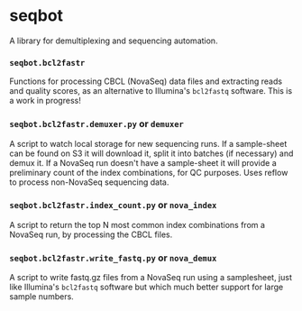 # seqbot

A library for demultiplexing and sequencing automation.

### `seqbot.bcl2fastr`

Functions for processing CBCL (NovaSeq) data files and extracting reads and quality scores, as an alternative to Illumina's `bcl2fastq` software. This is a work in progress!

### `seqbot.bcl2fastr.demuxer.py` or `demuxer` 

A script to watch local storage for new sequencing runs. If a sample-sheet can be found on S3 it will download it, split it into batches (if necessary) and demux it. If a NovaSeq run doesn't have a sample-sheet it will provide a preliminary count of the index combinations, for QC purposes. Uses reflow to process non-NovaSeq sequencing data.

### `seqbot.bcl2fastr.index_count.py` or `nova_index`

A script to return the top N most common index combinations from a NovaSeq run, by processing the CBCL files.

### `seqbot.bcl2fastr.write_fastq.py` or `nova_demux`

A script to write fastq.gz files from a NovaSeq run using a samplesheet, just like Illumina's `bcl2fastq` software but which much better support for large sample numbers.

